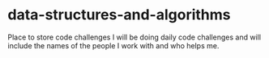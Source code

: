 # data-structures-and-algorithms
Place to store code challenges
I will be doing daily code challenges and will include the names of the people I work with and who helps me.